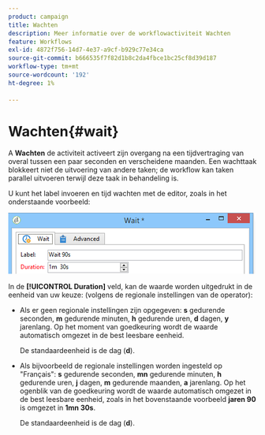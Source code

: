 ```yaml
---
product: campaign
title: Wachten
description: Meer informatie over de workflowactiviteit Wachten
feature: Workflows
exl-id: 4872f756-14d7-4e37-a9cf-b929c77e34ca
source-git-commit: b666535f7f82d1b8c2da4fbce1bc25cf8d39d187
workflow-type: tm+mt
source-wordcount: '192'
ht-degree: 1%

---
```


# Wachten{#wait}



A **Wachten** de activiteit activeert zijn overgang na een tijdvertraging van overal tussen een paar seconden en verscheidene maanden. Een wachttaak blokkeert niet de uitvoering van andere taken; de workflow kan taken parallel uitvoeren terwijl deze taak in behandeling is.

U kunt het label invoeren en tijd wachten met de editor, zoals in het onderstaande voorbeeld:

![](assets/edit_wait.png)

In de **[!UICONTROL Duration]** veld, kan de waarde worden uitgedrukt in de eenheid van uw keuze: (volgens de regionale instellingen van de operator):

* Als er geen regionale instellingen zijn opgegeven: **s** gedurende seconden, **m** gedurende minuten, **h** gedurende uren, **d** dagen, **y** jarenlang. Op het moment van goedkeuring wordt de waarde automatisch omgezet in de best leesbare eenheid.

  De standaardeenheid is de dag (**d**).

* Als bijvoorbeeld de regionale instellingen worden ingesteld op &quot;Français&quot;: **s** gedurende seconden, **mn** gedurende minuten, **h** gedurende uren, **j** dagen, **m** gedurende maanden, **a** jarenlang. Op het ogenblik van de goedkeuring wordt de waarde automatisch omgezet in de best leesbare eenheid, zoals in het bovenstaande voorbeeld **jaren 90** is omgezet in **1mn 30s**.

  De standaardeenheid is de dag (**d**).
